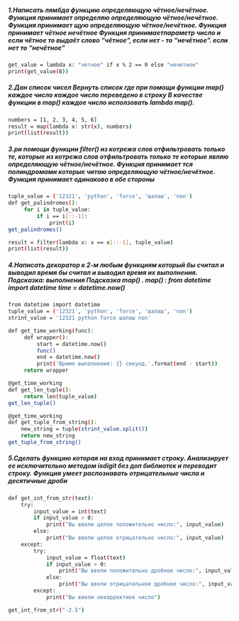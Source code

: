##### 1.Написать лямбда функцию определяющую чётное/нечётное. Функция принимает определяю определяющую чётное/нечётное. Функция принимает щую определяющую чётное/нечётное. Функция принимает чётное нечётное Функция принимаетпараметр число и если чётное то выдаёт слово “чётное”, если нет - то “нечётное”. если нет то “нечётное”

```sh
get_value = lambda x: "четное" if x % 2 == 0 else "нечетное"
print(get_value(8))
```

##### 2.Дан список чисел Вернуть список где при помощи функции map() каждое число каждое число переведено в строку В качестве функции в map() каждое число исползовать lambda map().

```sh
numbers = [1, 2, 3, 4, 5, 6]
result = map(lambda x: str(x), numbers)
print(list(result))
```

##### 3.ри помощи функции filter() из котрежа слов отфильтровать только те, которые из котрежа слов отфильтровать только те которые являю определяющую чётное/нечётное. Функция принимает тся полиндромами которые читаю определяющую чётное/нечётное. Функция принимает одинаково в обе стороны 
```sh
tuple_value = ('12321', 'python', 'force', 'шалаш', 'non')
def get_palindromes():
     for i in tuple_value:
         if i == i[::-1]:
             print(i)
get_palindromes()

result = filter(lambda x: x == x[::-1], tuple_value)
print(list(result))
```

##### 4.Написать декоратор к 2-м любым функциям который бы считал и выводил время бы считал и выводил время их выполнения. Подсказка: выполнения Подсказка map() . map() : from datetime import datetime time = datetime.now()

```sh
from datetime import datetime
tuple_value = ('12321', 'python', 'force', 'шалаш', 'non')
strint_value = '12321 python force шалаш non'

def get_time_working(func):
     def wrapper():
         start = datetime.now()
         func()
         end = datetime.now()
         print('Время выполнения: {} секунд.'.format(end - start))
     return wrapper

@get_time_working
def get_len_tuple():
     return len(tuple_value)
get_len_tuple()

@get_time_working
def get_tuple_from_string():
    new_string = tuple(strint_value.split())
    return new_string
get_tuple_from_string()
```

##### 5.Сделать функцию которая на вход принимает строку. Анализирует ее исключительно методом isdigit без доп библиотек и переводит строку. Функция умеет распознавать отрицательные числа и десятичные дроби 

```sh
def get_int_from_str(text):
    try:
        input_value = int(text)
        if input_value > 0:
            print("Вы ввели целое положительно число:", input_value)
        else:
            print("Вы ввели целое отрицательно число:", input_value)
    except:
        try:
            input_value = float(text)
            if input_value > 0:
                print("Вы ввели положительно дробное число:", input_value)
            else:
                print("Вы ввели отрицательное дробное число:", input_value)
        except:
            print("Вы ввели некорректное число")

get_int_from_str("-2.5")
```